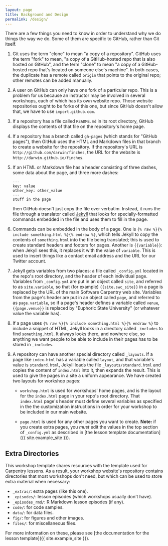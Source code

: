 ```yaml
---
layout: page
title: Background and Design
permalink: /design/
---
```

There are a few things you need to know in order to understand why we
do things the way we do.  Some of them are specific to GitHub, rather
than Git itself.

1.  Git uses the term "clone" to mean "a copy of a repository".
    GitHub uses the term "fork" to mean, "a copy of a GitHub-hosted
    repo that is also hosted on GitHub", and the term "clone" to mean
    "a copy of a GitHub-hosted repo that's located on someone else's
    machine".  In both cases, the duplicate has a remote called
    `origin` that points to the original repo; other remotes can be
    added manually.

2.  A user on GitHub can only have one fork of a particular repo.
    This is a problem for us because an instructor may be involved in
    several workshops, each of which has its own website repo.  Those
    website repositories ought to be forks of this one, but since
    GitHub doesn't allow that, we have to use `import.github.com`.

3.  If a repository has a file called `README.md` in its root
    directory, GitHub displays the contents of that file on the
    repository's home page.

4.  If a repository has a branch called `gh-pages` (which stands for
    "GitHub pages"), then GitHub uses the HTML and Markdown files in
    that branch to create a website for the repository.  If the
    repository's URL is `http://github.com/darwin/finches`, the URL
    for the website is `http://darwin.github.io/finches`.

5.  If an HTML or Markdown file has a header consisting of three
    dashes, some data about the page, and three more dashes:

    ~~~
    ---
    key: value
    other_key: other_value
    ---
    stuff in the page
    ~~~

    then GitHub doesn't just copy the file over verbatim.  Instead, it
    runs the file through a translator called [Jekyll][jekyll] that
    looks for specially-formatted commands embedded in the file and
    uses them to fill in the page.

6.  Commands can be embedded in the body of a page.  One is
    `{% raw %}{% include something.html %}{% endraw %}`, which tells
    Jekyll to copy the contents of `something.html` into the file
    being translated; this is used to create standard headers and
    footers for pages.  Another is `{{variable}}`: when Jekyll sees
    this, it replaces it with the value of `variable`.  This is used
    to insert things like a contact email address and the URL for our
    Twitter account.

7.  Jekyll gets variables from two places: a file called `_config.yml`
    located in the repo's root directory, and the header of each
    individual page.  Variables from `_config.yml` are put in an
    object called `site`, and referred to as `site.variable`, so that
    (for example) `{{site.swc_site}}` in a page is replaced by the URL
    of the main Software Carpentry web site.  Variables from the
    page's header are put in an object called `page`, and referred to
    as `page.variable`, so if a page's header defines a variable
    called `venue`, `{{page.venue}}` is replaced by "Euphoric State
    University" (or whatever value the variable has).

8.  If a page uses `{% raw %}{% include something.html %}{% endraw %}`
    to include a snippet of HTML, Jekyll looks in a directory called
    `_includes` to find `something.html`.  It always looks there, and
    nowhere else, so anything we want people to be able to include in
    their pages has to be stored in `_includes`.

9.  A repository can have another special directory called `_layouts`.
    If a page like `index.html` has a variable called `layout`, and
    that variable's value is `standard.html`, Jekyll loads the file
    `_layouts/standard.html` and copies the content of `index.html`
    into it, then expands the result.  This is used to give the pages
    in a site a uniform appearance.
    We have created two layouts for workshop pages:

    * `workshop.html` is used for workshops' home pages, and is the
      layout for the `index.html` page in your repo's root directory.
      That `index.html` page's header must define several variables as
      specified in the the customization instructions in order for
      your workshop to be included in our main website.

    * `page.html` is used for any other pages you want to create.
      **Note:** if you create extra pages, you *must* edit the values
      in the top section of `_config.yml` as described in
      [the lesson template documentation]({{ site.example_site }}).

## Extra Directories

This workshop template shares resources with the template used for
Carpentry lessons.  As a result, your workshop website's repository
contains directories that most workshops don't need, but which can be
used to store extra material when necessary:

*   `_extras/`: extra pages (like this one).
*   `_episodes/`: lesson episodes (which workshops usually don't have).
*   `_episodes_rmd/`: R Markdown lesson episodes (if any).
*   `code/`: for code samples.
*   `data/`: for data files.
*   `fig/`: for figures and other images.
*   `files/`: for miscellaneous files.

For more information on these, please see [the documentation for the
lesson template]({{ site.example_site }}).

[jekyll]: https://jekyllrb.com/
